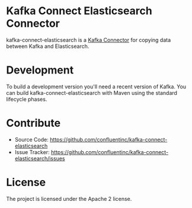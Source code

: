 # Kafka Connect Elasticsearch Connector

kafka-connect-elasticsearch is a [Kafka Connector](http://kafka.apache.org/090/documentation.html#connect)
for copying data between Kafka and Elasticsearch.

# Development

To build a development version you'll need a recent version of Kafka. You can build
kafka-connect-elasticsearch with Maven using the standard lifecycle phases.


# Contribute

- Source Code: https://github.com/confluentinc/kafka-connect-elasticsearch
- Issue Tracker: https://github.com/confluentinc/kafka-connect-elasticsearch/issues


# License

The project is licensed under the Apache 2 license.